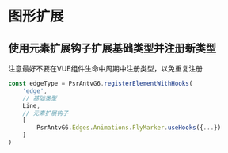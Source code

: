 # 图形扩展

## 使用元素扩展钩子扩展基础类型并注册新类型

注意最好不要在VUE组件生命中周期中注册类型，以免重复注册

```ts
const edgeType = PsrAntvG6.registerElementWithHooks(
    'edge',
    // 基础类型
    Line,
    // 元素扩展钩子
    [
        PsrAntvG6.Edges.Animations.FlyMarker.useHooks({...})
    ]
)
```